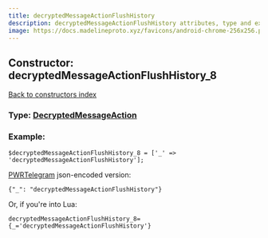 ```yaml
---
title: decryptedMessageActionFlushHistory
description: decryptedMessageActionFlushHistory attributes, type and example
image: https://docs.madelineproto.xyz/favicons/android-chrome-256x256.png
---
```

## Constructor: decryptedMessageActionFlushHistory\_8  
[Back to constructors index](index.md)






### Type: [DecryptedMessageAction](../types/DecryptedMessageAction.md)


### Example:

```
$decryptedMessageActionFlushHistory_8 = ['_' => 'decryptedMessageActionFlushHistory'];
```  

[PWRTelegram](https://pwrtelegram.xyz) json-encoded version:

```
{"_": "decryptedMessageActionFlushHistory"}
```


Or, if you're into Lua:  


```
decryptedMessageActionFlushHistory_8={_='decryptedMessageActionFlushHistory'}

```


